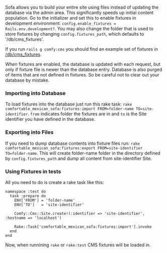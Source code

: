 Sofa allows you to build your entire site using files instead of updating the database via the admin area. This significantly speeds up initial content population. Go to the initializer and set this to enable fixtures in development environment: `config.enable_fixtures = Rails.env.development?`. You may also change the folder that is used to store fixtures by changing `config.fixtures_path`, which defaults to '/db/cms_fixtures'.

If you run `rails g comfy:cms` you should find an example set of fixtures in [/db/cms\_fixtures](https://github.com/comfy/comfortable-mexican-sofa/tree/master/db/cms_fixtures).

When fixtures are enabled, the database is updated with each request, but only if fixture file is newer than the database entry. Database is also purged of items that are not defined in fixtures. So be careful not to clear out your database by mistake.

### Importing into Database
To load fixtures into the database just run this rake task: `rake comfortable_mexican_sofa:fixtures:import FROM=folder-name TO=site-identifier`. `from` indicates folder the fixtures are in and `to` is the Site identifier you have defined in the database.

### Exporting into Files
If you need to dump database contents into fixture files run: `rake comfortable_mexican_sofa:fixtures:export FROM=site-identifier TO=folder-name`. This will create folder-name folder in the directory defined by `config.fixtures_path` and dump all content from site-identifier Site.

### Using Fixtures in tests
All you need to do is create a rake task like this:
    
    namespace :test do
      task :prepare do
        ENV['FROM'] = 'folder-name'
        ENV['TO']   = 'site-identifier'
        
        Comfy::Cms::Site.create!(:identifier => 'site-identifier', :hostname => 'localhost')

        Rake::Task['comfortable_mexican_sofa:fixtures:import'].invoke
      end
    end

Now, when runnining `rake` or `rake:test` CMS fixtures will be loaded in.
